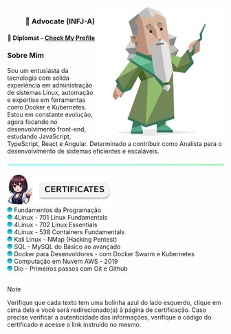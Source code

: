 <img align="right" src="https://raw.githubusercontent.com/Harlocks/design/main/assets/inkscape/characters/images.png" width="300px">

<div align="right">
    <h3>🔷 Advocate (INFJ-A)</h3>
    <h4>🔶 Diplomat - <a href="https://www.16personalities.com/profiles/b09e726debf10" target="_blank">Check My Profile</a></h4>
</div>

<div align="left">
    <h3>Sobre Mim</h3>
        <p>Sou um entusiasta da tecnologia com sólida experiência em administração de sistemas
            Linux, automação e expertise em ferramentas como Docker e Kubernetes.
            Estou em constante evolução, agora focando no desenvolvimento front-end, estudando JavaScript,
            TypeScript, React e Angular. Determinado a contribuir como Analista para o desenvolvimento
            de sistemas eficientes e escaláveis. </p>
        <!-- <p>Com expertise em DevOps e Bash; Certificado em Linux, Docker ( + Swarm & Compose), Kubernetes, SQL e Git; JavaScript, Typescript, React e Angular. </p> -->
</div>

[comment]: <> (Separator)
<img align="center" src="https://github.com/Harlocks/design/blob/main/assets/inkscape/separators/Line.png?raw=true">

<img src="https://github.com/Harlocks/design/blob/main/assets/figma/banners/BannerCertificatev2.png?raw=true">

<div align="left">
    <a href="https://www.linkedin.com/learning/certificates/504f4d9f40072b744092bb6c2950823c9a445bd505361a698ef34e99055a8a36"><img src="https://github.com/Harlocks/design/blob/main/assets/figma/separators/Circlev2.png?raw=true"></a>
    Fundamentos da Programação
    <br>
    <a href="https://aia.4linux.com.br/pluginfile.php/1/tool_certificate/issues/1669678508/1367924847ER.pdf"><img src="https://github.com/Harlocks/design/blob/main/assets/figma/separators/Circlev2.png?raw=true"></a>
    4Linux - 701 Linux Fundamentals
    <br>
    <a href="https://aia.4linux.com.br/pluginfile.php/1/tool_certificate/issues/1675391171/1810068390ER.pdf"><img src="https://github.com/Harlocks/design/blob/main/assets/figma/separators/Circlev2.png?raw=true"></a>
    4Linux - 702 Linux Essentials
    <br>
    <a href="https://aia.4linux.com.br/pluginfile.php/1/tool_certificate/issues/1676249944/1781286897ER.pdf"><img src="https://github.com/Harlocks/design/blob/main/assets/figma/separators/Circlev2.png?raw=true"></a>
    4Linux - 538 Containers Fundamentals
    <br>
    <a href="https://www.udemy.com/certificate/UC-e8b41492-3cd0-46c1-b856-0f735d019834/"><img src="https://github.com/Harlocks/design/blob/main/assets/figma/separators/Circlev2.png?raw=true"></a>
    Kali Linux - NMap (Hacking Pentest)
    <br>
    <a href="https://www.udemy.com/certificate/UC-aa4e9467-d4f2-4b8a-86dd-a66195db4539/"><img src="https://github.com/Harlocks/design/blob/main/assets/figma/separators/Circlev2.png?raw=true"></a>
    SQL - MySQL do Básico ao avançado
    <br>
    <a href="https://www.udemy.com/certificate/UC-617eb56e-2a47-4315-ae81-f21d7c7c11d6/"><img src="https://github.com/Harlocks/design/blob/main/assets/figma/separators/Circlev2.png?raw=true"></a>
    Docker para Desenvoldores - com Docker Swarm e Kubernetes
    <br>
    <a href="https://www.udemy.com/certificate/UC-BQ9AEU2Z/"><img src="https://github.com/Harlocks/design/blob/main/assets/figma/separators/Circlev2.png?raw=true"></a>
    Computação em Nuvem AWS - 2019
    <br>
    <a href="https://github.com/Harlocks/certificates/blob/main/certificates/Dio%20-%20Primeiros%20passos%20com%20Git%20e%20Github.pdf"><img src="https://github.com/Harlocks/design/blob/main/assets/figma/separators/Circlev2.png?raw=true"></a>
    Dio - Primeiros passos com Git e Github
    <br>
</div>
<br>

> [!NOTE]
> Verifique que cada texto tem uma bolinha azul do lado esquerdo, clique em cima dela e você será redirecionado(a) à página de certificação. Caso precise verificar a autenticidade das informações, verifique o código do certificado e acesse o link instruído no mesmo. 


<!-- <p align="center">
    <img src="https://github.com/Harlocks/keypirinha/blob/main/assets/images/separatorCircle.png?raw=true">
    <a>Fundamentos da Programação</a>
    <img src="https://github.com/Harlocks/keypirinha/blob/main/assets/images/separatorCircle.png?raw=true">
    <a>4Linux - 701 Linux Fundamentals</a>
    <img src="https://github.com/Harlocks/keypirinha/blob/main/assets/images/separatorCircle.png?raw=true">
    <a>4Linux - 702 Linux Essentials</a>
    <img src="https://github.com/Harlocks/keypirinha/blob/main/assets/images/separatorCircle.png?raw=true">
    <a>Kali Linux - NMap (Hacking e Pentest)</a>
    <img src="https://github.com/Harlocks/keypirinha/blob/main/assets/images/separatorCircle.png?raw=true">
    <a>SQL - MYSQL do Básico ao avançado</a>
    <img src="https://github.com/Harlocks/keypirinha/blob/main/assets/images/separatorCircle.png?raw=true">
    <a>Docker para Desenvolvedores - com Docker Swarm e Kubernetes</a>
    <img src="https://github.com/Harlocks/keypirinha/blob/main/assets/images/separatorCircle.png?raw=true">
    <a>Computação em Nuvem AWS - 2019</a>
    <img src="https://github.com/Harlocks/keypirinha/blob/main/assets/images/separatorCircle.png?raw=true">
    <a>Dio - Primeiros passos com Git e Github</a>
</p> -->

<!--
- <a href="https://www.linkedin.com/learning/certificates/504f4d9f40072b744092bb6c2950823c9a445bd505361a698ef34e99055a8a36"><img src="https://raw.githubusercontent.com/Harlocks/design/b9b7ba98d2e3a76790b37dc74058a2a9fff94af0/assets/inkscape/buttons/RedirectFigma.png"><a/><b> Fundamentos da programação</b> 
- <a href="https://aia.4linux.com.br/pluginfile.php/1/tool_certificate/issues/1669678508/1367924847ER.pdf"><img src="https://raw.githubusercontent.com/Harlocks/design/b9b7ba98d2e3a76790b37dc74058a2a9fff94af0/assets/inkscape/buttons/RedirectFigma.png"><a/><b> 4Linux - 701 Linux Fundamentals<b/> 
- <a href="https://aia.4linux.com.br/pluginfile.php/1/tool_certificate/issues/1675391171/1810068390ER.pdf"><img src="https://raw.githubusercontent.com/Harlocks/design/b9b7ba98d2e3a76790b37dc74058a2a9fff94af0/assets/inkscape/buttons/RedirectFigma.png"><a/><b> 4Linux - 702 Linux Essentials<b/> 
- <a href="https://aia.4linux.com.br/pluginfile.php/1/tool_certificate/issues/1676249944/1781286897ER.pdf"><img src="https://raw.githubusercontent.com/Harlocks/design/b9b7ba98d2e3a76790b37dc74058a2a9fff94af0/assets/inkscape/buttons/RedirectFigma.png"><a/><b> 4Linux - 538 Containers Fundamentals<b/> 
- <a href="https://www.udemy.com/certificate/UC-e8b41492-3cd0-46c1-b856-0f735d019834/"><img src="https://raw.githubusercontent.com/Harlocks/design/b9b7ba98d2e3a76790b37dc74058a2a9fff94af0/assets/inkscape/buttons/RedirectFigma.png"><a/><b> Kali Linux - NMap (Hacking e Pentest)<b/> 
- <a href="https://www.udemy.com/certificate/UC-aa4e9467-d4f2-4b8a-86dd-a66195db4539/"><img src="https://raw.githubusercontent.com/Harlocks/design/b9b7ba98d2e3a76790b37dc74058a2a9fff94af0/assets/inkscape/buttons/RedirectFigma.png"><a/><b> SQL - MySQL do Básico ao Avançado<b/> 
- <a href="https://www.udemy.com/certificate/UC-617eb56e-2a47-4315-ae81-f21d7c7c11d6/"><img src="https://raw.githubusercontent.com/Harlocks/design/b9b7ba98d2e3a76790b37dc74058a2a9fff94af0/assets/inkscape/buttons/RedirectFigma.png"><a/><b> Docker para Desenvolvedores - com Docker Swarm e Kubernetes<b/> 
- <a href="https://www.udemy.com/certificate/UC-BQ9AEU2Z/"><img src="https://raw.githubusercontent.com/Harlocks/design/b9b7ba98d2e3a76790b37dc74058a2a9fff94af0/assets/inkscape/buttons/RedirectFigma.png"><a/><b> Computação em Nuvem AWS - 2019<b/>
- <a href="https://github.com/Harlocks/certificates/blob/main/certificates/Dio%20-%20Primeiros%20passos%20com%20Git%20e%20Github.pdf"><img src="https://raw.githubusercontent.com/Harlocks/design/b9b7ba98d2e3a76790b37dc74058a2a9fff94af0/assets/inkscape/buttons/RedirectFigma.png"><a/><b> Dio - Primeiros passos com Git e GitHub<b/>
-->
